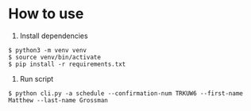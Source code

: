# How to use
1. Install dependencies
```shell
$ python3 -m venv venv
$ source venv/bin/activate
$ pip install -r requirements.txt
```
1. Run script
```shell
$ python cli.py -a schedule --confirmation-num TRKUW6 --first-name Matthew --last-name Grossman
```

